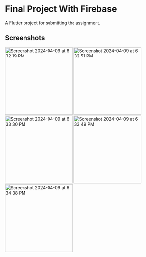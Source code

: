 # Final Project With Firebase

A Flutter project for submitting the assignment.

## Screenshots

<img width="220" alt="Screenshot 2024-04-09 at 6 32 19 PM" src="https://github.com/vuthasothea/flutter-assignment/assets/10680557/00b87c81-1308-4523-9c5c-20ba856ba489">
<img width="220" alt="Screenshot 2024-04-09 at 6 32 51 PM" src="https://github.com/vuthasothea/flutter-assignment/assets/10680557/a6c971ff-41de-43e0-955a-9458af5c7776">
<img width="220" alt="Screenshot 2024-04-09 at 6 33 30 PM" src="https://github.com/vuthasothea/flutter-assignment/assets/10680557/aac1dc1b-c8d4-44a0-a1f5-4b357a6fdd54">
<img width="220" alt="Screenshot 2024-04-09 at 6 33 49 PM" src="https://github.com/vuthasothea/flutter-assignment/assets/10680557/2bb6ef3d-d3e1-4cde-a2c4-d7e827d2cfdc">
<img width="220" alt="Screenshot 2024-04-09 at 6 34 38 PM" src="https://github.com/vuthasothea/flutter-assignment/assets/10680557/34a7934c-268c-4932-8c87-b6fa0b10fc00">
